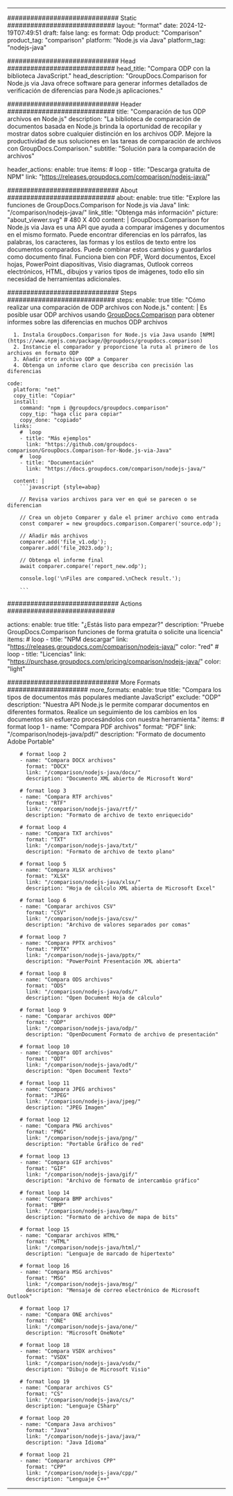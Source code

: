 
---
############################# Static ############################
layout: "format"
date:  2024-12-19T07:49:51
draft: false
lang: es
format: Odp
product: "Comparison"
product_tag: "comparison"
platform: "Node.js via Java"
platform_tag: "nodejs-java"

############################# Head ############################
head_title: "Compara ODP con la biblioteca JavaScript."
head_description: "GroupDocs.Comparison for Node.js via Java ofrece software para generar informes detallados de verificación de diferencias para Node.js aplicaciones."

############################# Header ############################
title: "Comparación de tus ODP archivos en Node.js" 
description: "La biblioteca de comparación de documentos basada en Node.js brinda la oportunidad de recopilar y mostrar datos sobre cualquier distinción en los archivos ODP. Mejore la productividad de sus soluciones en las tareas de comparación de archivos con GroupDocs.Comparison."
subtitle: "Solución para la comparación de archivos" 

header_actions:
  enable: true
  items:
    #  loop
    - title: "Descarga gratuita de NPM"
      link: "https://releases.groupdocs.com/comparison/nodejs-java/"
      
############################# About ############################
about:
    enable: true
    title: "Explore las funciones de GroupDocs.Comparison for Node.js via Java"
    link: "/comparison/nodejs-java/"
    link_title: "Obtenga más información"
    picture: "about_viewer.svg" # 480 X 400
    content: |
       GroupDocs.Comparison for Node.js via Java es una API que ayuda a comparar imágenes y documentos en el mismo formato. Puede encontrar diferencias en los párrafos, las palabras, los caracteres, las formas y los estilos de texto entre los documentos comparados. Puede combinar estos cambios y guardarlos como documento final. Funciona bien con PDF, Word documentos, Excel hojas, PowerPoint diapositivas, Visio diagramas, Outlook correos electrónicos, HTML, dibujos y varios tipos de imágenes, todo ello sin necesidad de herramientas adicionales.

############################# Steps ############################
steps:
    enable: true
    title: "Cómo realizar una comparación de ODP archivos con Node.js."
    content: |
      Es posible usar ODP archivos usando [GroupDocs.Comparison](https://products.groupdocs.com/comparison/nodejs-java/) para obtener informes sobre las diferencias en muchos ODP archivos
      
      1. Instala GroupDocs.Comparison for Node.js via Java usando [NPM](https://www.npmjs.com/package/@groupdocs/groupdocs.comparison)
      2. Instancie el comparador y proporcione la ruta al primero de los archivos en formato ODP
      3. Añadir otro archivo ODP a Comparer
      4. Obtenga un informe claro que describa con precisión las diferencias
   
    code:
      platform: "net"
      copy_title: "Copiar"
      install:
        command: "npm i @groupdocs/groupdocs.comparison"
        copy_tip: "haga clic para copiar"
        copy_done: "copiado"
      links:
        #  loop
        - title: "Más ejemplos"
          link: "https://github.com/groupdocs-comparison/GroupDocs.Comparison-for-Node.js-via-Java"
        #  loop
        - title: "Documentación"
          link: "https://docs.groupdocs.com/comparison/nodejs-java/"
          
      content: |
        ```javascript {style=abap}

        // Revisa varios archivos para ver en qué se parecen o se diferencian

        // Crea un objeto Comparer y dale el primer archivo como entrada
        const comparer = new groupdocs.comparison.Comparer('source.odp');

        // Añadir más archivos
        comparer.add('file_v1.odp');
        comparer.add('file_2023.odp');

        // Obtenga el informe final
        await comparer.compare('report_new.odp');

        console.log('\nFiles are compared.\nCheck result.');

        ```            

############################# Actions ############################

actions:
  enable: true
  title: "¿Estás listo para empezar?"
  description: "Pruebe GroupDocs.Comparison funciones de forma gratuita o solicite una licencia"
  items:
    #  loop
    - title: "NPM descargar"
      link: "https://releases.groupdocs.com/comparison/nodejs-java/"
      color: "red"
        #  loop
    - title: "Licencias"
      link: "https://purchase.groupdocs.com/pricing/comparison/nodejs-java/"
      color: "light"


############################# More Formats #####################
more_formats:
    enable: true
    title: "Compara los tipos de documentos más populares mediante JavaScript"
    exclude: "ODP"
    description: "Nuestra API Node.js le permite comparar documentos en diferentes formatos. Realice un seguimiento de los cambios en los documentos sin esfuerzo procesándolos con nuestra herramienta."
    items: 
        # format loop 1
        - name: "Compara PDF archivos"
          format: "PDF"
          link: "/comparison/nodejs-java/pdf/"
          description: "Formato de documento Adobe Portable"

        # format loop 2
        - name: "Compara DOCX archivos"
          format: "DOCX"
          link: "/comparison/nodejs-java/docx/"
          description: "Documento XML abierto de Microsoft Word"

        # format loop 3
        - name: "Compara RTF archivos"
          format: "RTF"
          link: "/comparison/nodejs-java/rtf/"
          description: "Formato de archivo de texto enriquecido"

        # format loop 4
        - name: "Compara TXT archivos"
          format: "TXT"
          link: "/comparison/nodejs-java/txt/"
          description: "Formato de archivo de texto plano"

        # format loop 5
        - name: "Compara XLSX archivos"
          format: "XLSX"
          link: "/comparison/nodejs-java/xlsx/"
          description: "Hoja de cálculo XML abierta de Microsoft Excel"

        # format loop 6
        - name: "Comparar archivos CSV"
          format: "CSV"
          link: "/comparison/nodejs-java/csv/"
          description: "Archivo de valores separados por comas"

        # format loop 7
        - name: "Compara PPTX archivos"
          format: "PPTX"
          link: "/comparison/nodejs-java/pptx/"
          description: "PowerPoint Presentación XML abierta"

        # format loop 8
        - name: "Compara ODS archivos"
          format: "ODS"
          link: "/comparison/nodejs-java/ods/"
          description: "Open Document Hoja de cálculo"

        # format loop 9
        - name: "Comparar archivos ODP"
          format: "ODP"
          link: "/comparison/nodejs-java/odp/"
          description: "OpenDocument Formato de archivo de presentación"

        # format loop 10
        - name: "Compara ODT archivos"
          format: "ODT"
          link: "/comparison/nodejs-java/odt/"
          description: "Open Document Texto"

        # format loop 11
        - name: "Compara JPEG archivos"
          format: "JPEG"
          link: "/comparison/nodejs-java/jpeg/"
          description: "JPEG Imagen"

        # format loop 12
        - name: "Compara PNG archivos"
          format: "PNG"
          link: "/comparison/nodejs-java/png/"
          description: "Portable Gráfico de red"

        # format loop 13
        - name: "Compara GIF archivos"
          format: "GIF"
          link: "/comparison/nodejs-java/gif/"
          description: "Archivo de formato de intercambio gráfico"

        # format loop 14
        - name: "Compara BMP archivos"
          format: "BMP"
          link: "/comparison/nodejs-java/bmp/"
          description: "Formato de archivo de mapa de bits"

        # format loop 15
        - name: "Comparar archivos HTML"
          format: "HTML"
          link: "/comparison/nodejs-java/html/"
          description: "Lenguaje de marcado de hipertexto"

        # format loop 16
        - name: "Compara MSG archivos"
          format: "MSG"
          link: "/comparison/nodejs-java/msg/"
          description: "Mensaje de correo electrónico de Microsoft Outlook"

        # format loop 17
        - name: "Compara ONE archivos"
          format: "ONE"
          link: "/comparison/nodejs-java/one/"
          description: "Microsoft OneNote"

        # format loop 18
        - name: "Compara VSDX archivos"
          format: "VSDX"
          link: "/comparison/nodejs-java/vsdx/"
          description: "Dibujo de Microsoft Visio"

        # format loop 19
        - name: "Comparar archivos CS"
          format: "CS"
          link: "/comparison/nodejs-java/cs/"
          description: "Lenguaje CSharp"

        # format loop 20
        - name: "Compara Java archivos"
          format: "Java"
          link: "/comparison/nodejs-java/java/"
          description: "Java Idioma"
          
        # format loop 21
        - name: "Comparar archivos CPP"
          format: "CPP"
          link: "/comparison/nodejs-java/cpp/"
          description: "Lenguaje C++"
---